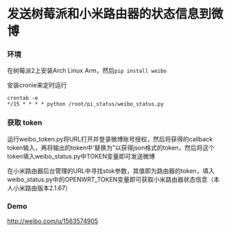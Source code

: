 发送树莓派和小米路由器的状态信息到微博
===


### 环境
在树莓派2上安装Arch Linux Arm，然后`pip install weibo`


安装cronie来定时运行
```
crontab -e
*/15 * * * * python /root/pi_status/weibo_status.py
```

### 获取 token
运行weibo_token.py将URL打开并登录微博账号授权，然后将获得的callback token输入，再将输出的token中'替换为"以获得json格式的token，然后将这个token填入weibo_status.py中TOKEN变量即可发送微博


在小米路由器后台管理的URL中寻找stok参数，其值即为路由器的token，填入weibo_status.py中的OPENWRT_TOKEN变量即可获取小米路由器状态信息（本人小米路由版本2.1.67）

### Demo
http://weibo.com/u/1563574905

